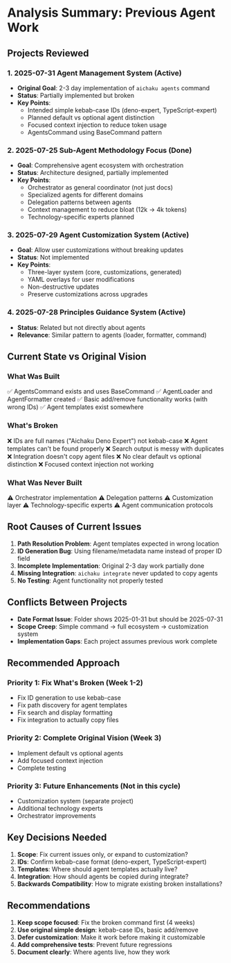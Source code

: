 # Analysis Summary: Previous Agent Work

## Projects Reviewed

### 1. 2025-07-31 Agent Management System (Active)

- **Original Goal**: 2-3 day implementation of `aichaku agents` command
- **Status**: Partially implemented but broken
- **Key Points**:
  - Intended simple kebab-case IDs (deno-expert, TypeScript-expert)
  - Planned default vs optional agent distinction
  - Focused context injection to reduce token usage
  - AgentsCommand using BaseCommand pattern

### 2. 2025-07-25 Sub-Agent Methodology Focus (Done)

- **Goal**: Comprehensive agent ecosystem with orchestration
- **Status**: Architecture designed, partially implemented
- **Key Points**:
  - Orchestrator as general coordinator (not just docs)
  - Specialized agents for different domains
  - Delegation patterns between agents
  - Context management to reduce bloat (12k → 4k tokens)
  - Technology-specific experts planned

### 3. 2025-07-29 Agent Customization System (Active)

- **Goal**: Allow user customizations without breaking updates
- **Status**: Not implemented
- **Key Points**:
  - Three-layer system (core, customizations, generated)
  - YAML overlays for user modifications
  - Non-destructive updates
  - Preserve customizations across upgrades

### 4. 2025-07-28 Principles Guidance System (Active)

- **Status**: Related but not directly about agents
- **Relevance**: Similar pattern to agents (loader, formatter, command)

## Current State vs Original Vision

### What Was Built

✅ AgentsCommand exists and uses BaseCommand ✅ AgentLoader and AgentFormatter created ✅ Basic add/remove functionality
works (with wrong IDs) ✅ Agent templates exist somewhere

### What's Broken

❌ IDs are full names ("Aichaku Deno Expert") not kebab-case ❌ Agent templates can't be found properly ❌ Search output
is messy with duplicates ❌ Integration doesn't copy agent files ❌ No clear default vs optional distinction ❌ Focused
context injection not working

### What Was Never Built

⚠️ Orchestrator implementation ⚠️ Delegation patterns ⚠️ Customization layer ⚠️ Technology-specific experts ⚠️ Agent
communication protocols

## Root Causes of Current Issues

1. **Path Resolution Problem**: Agent templates expected in wrong location
2. **ID Generation Bug**: Using filename/metadata name instead of proper ID field
3. **Incomplete Implementation**: Original 2-3 day work partially done
4. **Missing Integration**: `aichaku integrate` never updated to copy agents
5. **No Testing**: Agent functionality not properly tested

## Conflicts Between Projects

- **Date Format Issue**: Folder shows 2025-01-31 but should be 2025-07-31
- **Scope Creep**: Simple command → full ecosystem → customization system
- **Implementation Gaps**: Each project assumes previous work complete

## Recommended Approach

### Priority 1: Fix What's Broken (Week 1-2)

- Fix ID generation to use kebab-case
- Fix path discovery for agent templates
- Fix search and display formatting
- Fix integration to actually copy files

### Priority 2: Complete Original Vision (Week 3)

- Implement default vs optional agents
- Add focused context injection
- Complete testing

### Priority 3: Future Enhancements (Not in this cycle)

- Customization system (separate project)
- Additional technology experts
- Orchestrator improvements

## Key Decisions Needed

1. **Scope**: Fix current issues only, or expand to customization?
2. **IDs**: Confirm kebab-case format (deno-expert, TypeScript-expert)
3. **Templates**: Where should agent templates actually live?
4. **Integration**: How should agents be copied during integrate?
5. **Backwards Compatibility**: How to migrate existing broken installations?

## Recommendations

1. **Keep scope focused**: Fix the broken command first (4 weeks)
2. **Use original simple design**: kebab-case IDs, basic add/remove
3. **Defer customization**: Make it work before making it customizable
4. **Add comprehensive tests**: Prevent future regressions
5. **Document clearly**: Where agents live, how they work
